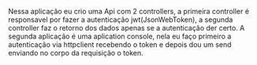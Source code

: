 Nessa aplicação eu crio uma Api com 2 controllers, a primeira controller é responsavel por fazer a autenticação jwt(JsonWebToken), a segunda controller faz o retorno dos dados 
apenas se a autenticação der certo. A segunda aplicação é uma aplication console, nela eu faço primeiro a autenticação via httpclient recebendo o token e depois dou um send
enviando no corpo da requisição o token.

